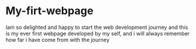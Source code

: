 # My-firt-webpage
Iam so delighted and happy to start the web development journey and this is my ever first webpage developed by my self, and i will always remember how far i have come from with the journey
